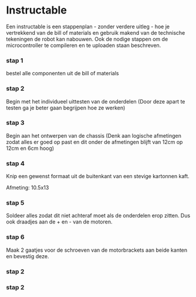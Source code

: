 # Instructable

Een instructable is een stappenplan - zonder verdere uitleg - hoe je vertrekkend van de bill of materials en gebruik makend van de technische tekeningen de robot kan nabouwen. Ook de nodige stappen om de microcontroller te compileren en te uploaden staan beschreven.  

### stap 1
bestel alle componenten uit de bill of materials  
### stap 2
Begin met het individueel uittesten van de onderdelen
(Door deze apart te testen ga je beter gaan begrijpen hoe ze werken)
### stap 3
Begin aan het ontwerpen van de chassis
(Denk aan logische afmetingen zodat alles er goed op past en dit onder de afmetingen blijft van 12cm op 12cm en 6cm hoog)
### stap 4
Knip een gewenst formaat uit de buitenkant van een stevige kartonnen kaft. 

Afmeting: 10.5x13
### stap 5
Soldeer alles zodat dit niet achteraf moet als de onderdelen erop zitten.
Dus ook draadjes aan de + en - van de motoren.
### stap 6
Maak 2 gaatjes voor de schroeven van de motorbrackets aan beide kanten en bevestig deze.


### stap 2

### stap 2
